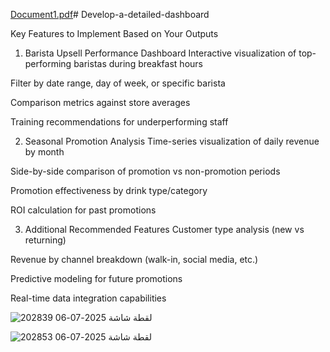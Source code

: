 [Document1.pdf](https://github.com/user-attachments/files/21090576/Document1.pdf)# Develop-a-detailed-dashboard

Key Features to Implement Based on Your Outputs
1. Barista Upsell Performance Dashboard
Interactive visualization of top-performing baristas during breakfast hours

Filter by date range, day of week, or specific barista

Comparison metrics against store averages

Training recommendations for underperforming staff

2. Seasonal Promotion Analysis
Time-series visualization of daily revenue by month

Side-by-side comparison of promotion vs non-promotion periods

Promotion effectiveness by drink type/category

ROI calculation for past promotions

3. Additional Recommended Features
Customer type analysis (new vs returning)

Revenue by channel breakdown (walk-in, social media, etc.)

Predictive modeling for future promotions

Real-time data integration capabilities

![لقطة شاشة 2025-07-06 202839](https://github.com/user-attachments/assets/127eed1c-9d10-4912-9e50-f7950991abaa)



![لقطة شاشة 2025-07-06 202853](https://github.com/user-attachments/assets/e82dea85-84c4-4ad8-8974-fa68c5b40344)
